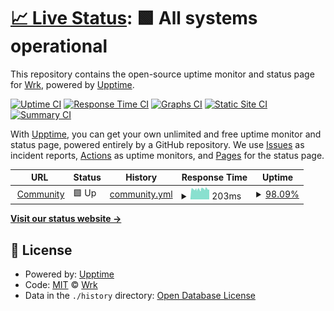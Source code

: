 # [📈 Live Status](https://community.wrk.com): <!--live status--> **🟩 All systems operational**

This repository contains the open-source uptime monitor and status page for [Wrk](www.wrk.com), powered by [Upptime](https://github.com/upptime/upptime).

[![Uptime CI](https://github.com/wrktech/status-page/workflows/Uptime%20CI/badge.svg)](https://github.com/wrktech/status-page/actions?query=workflow%3A%22Uptime+CI%22)
[![Response Time CI](https://github.com/wrktech/status-page/workflows/Response%20Time%20CI/badge.svg)](https://github.com/wrktech/status-page/actions?query=workflow%3A%22Response+Time+CI%22)
[![Graphs CI](https://github.com/wrktech/status-page/workflows/Graphs%20CI/badge.svg)](https://github.com/wrktech/status-page/actions?query=workflow%3A%22Graphs+CI%22)
[![Static Site CI](https://github.com/wrktech/status-page/workflows/Static%20Site%20CI/badge.svg)](https://github.com/wrktech/status-page/actions?query=workflow%3A%22Static+Site+CI%22)
[![Summary CI](https://github.com/wrktech/status-page/workflows/Summary%20CI/badge.svg)](https://github.com/wrktech/status-page/actions?query=workflow%3A%22Summary+CI%22)

With [Upptime](https://upptime.js.org), you can get your own unlimited and free uptime monitor and status page, powered entirely by a GitHub repository. We use [Issues](https://github.com/wrktech/status-page/issues) as incident reports, [Actions](https://github.com/wrktech/status-page/actions) as uptime monitors, and [Pages](https://community.wrk.com) for the status page.

<!--start: status pages-->
<!-- This summary is generated by Upptime (https://github.com/upptime/upptime) -->
<!-- Do not edit this manually, your changes will be overwritten -->
<!-- prettier-ignore -->
| URL | Status | History | Response Time | Uptime |
| --- | ------ | ------- | ------------- | ------ |
| <img alt="" src="https://favicons.githubusercontent.com/community.wrk.com" height="13"> [Community](https://community.wrk.com/health) | 🟩 Up | [community.yml](https://github.com/wrktech/status-page/commits/HEAD/history/community.yml) | <details><summary><img alt="Response time graph" src="./graphs/community/response-time-week.png" height="20"> 203ms</summary><br><a href="https://status.wrk.com/history/community"><img alt="Response time 305" src="https://img.shields.io/endpoint?url=https%3A%2F%2Fraw.githubusercontent.com%2Fwrktech%2Fstatus-page%2FHEAD%2Fapi%2Fcommunity%2Fresponse-time.json"></a><br><a href="https://status.wrk.com/history/community"><img alt="24-hour response time 202" src="https://img.shields.io/endpoint?url=https%3A%2F%2Fraw.githubusercontent.com%2Fwrktech%2Fstatus-page%2FHEAD%2Fapi%2Fcommunity%2Fresponse-time-day.json"></a><br><a href="https://status.wrk.com/history/community"><img alt="7-day response time 203" src="https://img.shields.io/endpoint?url=https%3A%2F%2Fraw.githubusercontent.com%2Fwrktech%2Fstatus-page%2FHEAD%2Fapi%2Fcommunity%2Fresponse-time-week.json"></a><br><a href="https://status.wrk.com/history/community"><img alt="30-day response time 321" src="https://img.shields.io/endpoint?url=https%3A%2F%2Fraw.githubusercontent.com%2Fwrktech%2Fstatus-page%2FHEAD%2Fapi%2Fcommunity%2Fresponse-time-month.json"></a><br><a href="https://status.wrk.com/history/community"><img alt="1-year response time 305" src="https://img.shields.io/endpoint?url=https%3A%2F%2Fraw.githubusercontent.com%2Fwrktech%2Fstatus-page%2FHEAD%2Fapi%2Fcommunity%2Fresponse-time-year.json"></a></details> | <details><summary><a href="https://status.wrk.com/history/community">98.09%</a></summary><a href="https://status.wrk.com/history/community"><img alt="All-time uptime 98.29%" src="https://img.shields.io/endpoint?url=https%3A%2F%2Fraw.githubusercontent.com%2Fwrktech%2Fstatus-page%2FHEAD%2Fapi%2Fcommunity%2Fuptime.json"></a><br><a href="https://status.wrk.com/history/community"><img alt="24-hour uptime 99.03%" src="https://img.shields.io/endpoint?url=https%3A%2F%2Fraw.githubusercontent.com%2Fwrktech%2Fstatus-page%2FHEAD%2Fapi%2Fcommunity%2Fuptime-day.json"></a><br><a href="https://status.wrk.com/history/community"><img alt="7-day uptime 98.09%" src="https://img.shields.io/endpoint?url=https%3A%2F%2Fraw.githubusercontent.com%2Fwrktech%2Fstatus-page%2FHEAD%2Fapi%2Fcommunity%2Fuptime-week.json"></a><br><a href="https://status.wrk.com/history/community"><img alt="30-day uptime 97.48%" src="https://img.shields.io/endpoint?url=https%3A%2F%2Fraw.githubusercontent.com%2Fwrktech%2Fstatus-page%2FHEAD%2Fapi%2Fcommunity%2Fuptime-month.json"></a><br><a href="https://status.wrk.com/history/community"><img alt="1-year uptime 98.29%" src="https://img.shields.io/endpoint?url=https%3A%2F%2Fraw.githubusercontent.com%2Fwrktech%2Fstatus-page%2FHEAD%2Fapi%2Fcommunity%2Fuptime-year.json"></a></details>

<!--end: status pages-->

[**Visit our status website →**](https://community.wrk.com)

## 📄 License

- Powered by: [Upptime](https://github.com/upptime/upptime)
- Code: [MIT](./LICENSE) © [Wrk](www.wrk.com)
- Data in the `./history` directory: [Open Database License](https://opendatacommons.org/licenses/odbl/1-0/)
